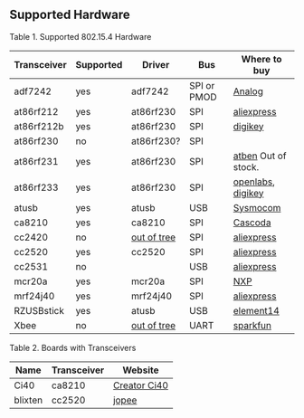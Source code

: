 Supported Hardware
------------------

Table 1. Supported 802.15.4 Hardware

Transceiver | Supported | Driver | Bus | Where to buy
----------- | --------- | ------ | --- | ------------
adf7242 | yes | adf7242 | SPI or PMOD | [Analog](http://www.analog.com/en/products/rf-microwave/integrated-transceivers-transmitters-receivers/low-power-rf-transceivers/adf7242.html#product-samplebuy)
at86rf212 | yes | at86rf230 | SPI | [aliexpress](http://de.aliexpress.com/item/Wireless-transceiver-module-zigbee-module-belt-at86rf212-mcu-chip-780m-module/1757611944.html)
at86rf212b | yes | at86rf230 | SPI | [digikey](http://www.digikey.com/product-search/en?x=0&y=0&lang=en&site=us&keywords=ATZB-212B-XPRO)
at86rf230 | no | at86rf230? | SPI
at86rf231 | yes | at86rf230 | SPI | [atben](http://downloads.qi-hardware.com/people/werner/wpan/web/) Out of stock.
at86rf233 | yes | at86rf230 | SPI | [openlabs](http://openlabs.co/store/Raspberry-Pi-802.15.4-radio), [digikey](http://www.digikey.com/product-search/en?x=0&y=0&lang=en&site=us&keywords=ATREB233-XPRO)
atusb | yes | atusb | USB | [Sysmocom](http://shop.sysmocom.de/products/atusb)
ca8210 | yes | ca8210 |  SPI | [Cascoda](https://www.cascoda.com/buy/)
cc2420 | no | [out of tree](https://github.com/xueliu/cc2420_linux) | SPI | [aliexpress](http://de.aliexpress.com/store/product/ZIGBEE-networking-technology-Wi-Fi-CC2420-wireless-transceiver-modules-including-antenna/1383438_2036388706.html)
cc2520 | yes | cc2520 | SPI | [aliexpress](http://de.aliexpress.com/item/CC2520-wireless-module-ZIGBEE-wireless-sensor-networking-module-with-SMA-external-antenna/1921436550.html)
cc2531 | no | | USB | [aliexpress](http://de.aliexpress.com/item/free-shipping-FOR-ZigBee-CC2531-USB-dongle-protocol-analysis-port-capture-wireless-keyboard-and-mouse/32270975591.html)
mcr20a | yes | mcr20a | SPI | [NXP](https://www.nxp.com/products/wireless-connectivity/thread/2.4-ghz-802.15.4-wireless-transceiver:MCR20A)
mrf24j40 | yes | mrf24j40 | SPI | [aliexpress](http://de.aliexpress.com/item/MRF24J40MA-I-RM-MRF24J40MA-I-MRF24J40MA-MRF24J40-MICROC-QFN-Import-original/32223258627.html)
RZUSBstick | yes | atusb | USB | [element14](http://www.element14.com/community/docs/DOC-67532/l/avr-rz-usb-stick-module)
Xbee | no | [out of tree](https://github.com/joaopedrotaveira/linux-rpl/blob/master/mainline-3.12.y/0001-Added-XBee-driver-support.patch) | UART | [sparkfun](https://www.sparkfun.com/pages/xbee_guide)

Table 2. Boards with Transceivers

Name | Transceiver | Website
---- | ----------- | -------
Ci40 | ca8210 | [Creator Ci40](https://creatordev.io/ci40-iot-hub.html)
blixten | cc2520 | [jopee](https://jopee.wordpress.com/6lowpan-gateway/)
